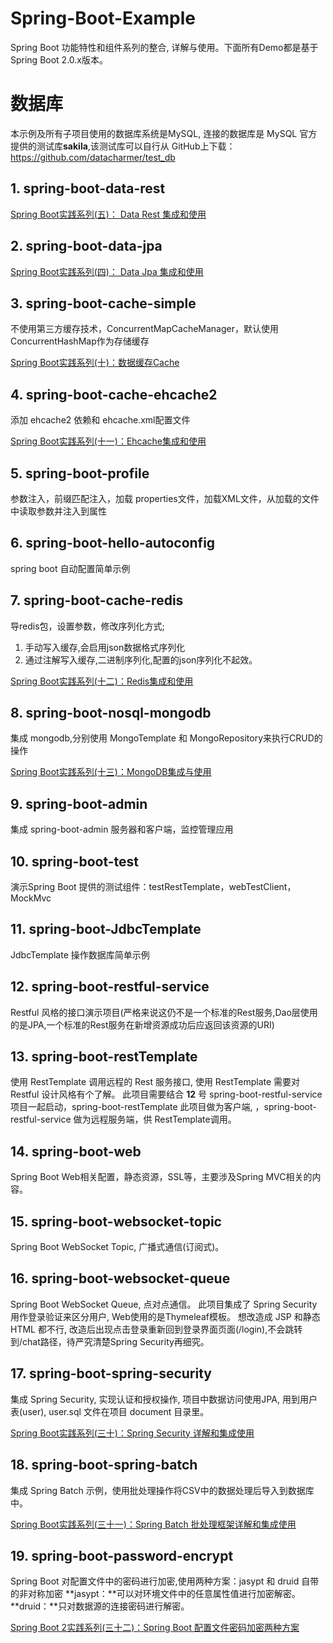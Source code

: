 # Spring-Boot-Example
Spring Boot 功能特性和组件系列的整合, 详解与使用。下面所有Demo都是基于 Spring Boot 2.0.x版本。

# 数据库
本示例及所有子项目使用的数据库系统是MySQL, 连接的数据库是 MySQL 官方提供的测试库**sakila**,该测试库可以自行从 GitHub上下载：https://github.com/datacharmer/test_db

## 1. spring-boot-data-rest
[Spring Boot实践系列(五)： Data Rest 集成和使用](http://112.74.59.39/2018/05/25/springboot-app-5-data-rest/)

## 2. spring-boot-data-jpa
[Spring Boot实践系列(四)： Data Jpa 集成和使用 ](http://112.74.59.39/2018/05/25/springboot-app-4-data-jpa/)

## 3. spring-boot-cache-simple
不使用第三方缓存技术，ConcurrentMapCacheManager，默认使用 ConcurrentHashMap作为存储缓存

[Spring Boot实践系列(十)：数据缓存Cache](http://112.74.59.39/2018/05/31/springboot-app-10-cache/)

## 4. spring-boot-cache-ehcache2
添加 ehcache2 依赖和 ehcache.xml配置文件

[Spring Boot实践系列(十一)：Ehcache集成和使用](http://112.74.59.39/2018/06/05/springboot-app-11-cache-ehcache/)

## 5. spring-boot-profile
参数注入，前缀匹配注入，加载 properties文件，加载XML文件，从加载的文件中读取参数并注入到属性

## 6. spring-boot-hello-autoconfig
spring boot 自动配置简单示例

## 7. spring-boot-cache-redis
导redis包，设置参数，修改序列化方式;
1. 手动写入缓存,会启用json数据格式序列化
2. 通过注解写入缓存,二进制序列化,配置的json序列化不起效。

[Spring Boot实践系列(十二)：Redis集成和使用 ](http://112.74.59.39/2018/06/05/springboot-app-12-redis/)

## 8. spring-boot-nosql-mongodb
集成 mongodb,分别使用 MongoTemplate 和 MongoRepository来执行CRUD的操作

[Spring Boot实践系列(十三)：MongoDB集成与使用 ](http://112.74.59.39/2018/06/07/springboot-app-13-mongodb/)

## 9. spring-boot-admin
集成 spring-boot-admin 服务器和客户端，监控管理应用

## 10. spring-boot-test
演示Spring Boot 提供的测试组件：testRestTemplate，webTestClient，MockMvc

## 11. spring-boot-JdbcTemplate
JdbcTemplate 操作数据库简单示例

## 12. spring-boot-restful-service
Restful 风格的接口演示项目(严格来说这仍不是一个标准的Rest服务,Dao层使用的是JPA,一个标准的Rest服务在新增资源成功后应返回该资源的URI)

## 13. spring-boot-restTemplate
使用 RestTemplate 调用远程的 Rest 服务接口, 使用 RestTemplate 需要对 Restful 设计风格有个了解。
此项目需要结合 **12** 号 spring-boot-restful-service 项目一起启动，spring-boot-restTemplate 此项目做为客户端, ，spring-boot-restful-service 做为远程服务端，供 RestTemplate调用。

## 14. spring-boot-web
Spring Boot Web相关配置，静态资源，SSL等，主要涉及Spring MVC相关的内容。

## 15. spring-boot-websocket-topic
Spring Boot WebSocket Topic, 广播式通信(订阅式)。

## 16. spring-boot-websocket-queue
Spring Boot WebSocket Queue, 点对点通信。
此项目集成了 Spring Security 用作登录验证来区分用户, Web使用的是Thymeleaf模板。
想改造成 JSP 和静态 HTML 都不行, 改造后出现点击登录重新回到登录界面页面(/login),不会跳转到/chat路径，待严究清楚Spring Security再细究。

## 17. spring-boot-spring-security
集成 Spring Security, 实现认证和授权操作, 项目中数据访问使用JPA, 用到用户表(user), user.sql 文件在项目 document 目录里。

[Spring Boot实践系列(三十)：Spring Security 详解和集成使用 ](http://112.74.59.39/2018/08/31/springboot-app-30-spring-security/)

## 18. spring-boot-spring-batch
集成 Spring Batch 示例，使用批处理操作将CSV中的数据处理后导入到数据库中。

[Spring Boot实践系列(三十一)：Spring Batch 批处理框架详解和集成使用 ](http://112.74.59.39/2018/09/06/springboot-app-31-spring-batch/)

## 19. spring-boot-password-encrypt
Spring Boot 对配置文件中的密码进行加密,使用两种方案：jasypt 和 druid 自带的非对称加密
**jasypt：**可以对环境文件中的任意属性值进行加密解密。
**druid：**只对数据源的连接密码进行解密。

[Spring Boot 2实践系列(三十二)：Spring Boot 配置文件密码加密两种方案](http://112.74.59.39/2018/09/19/springboot-app-32-password-encryptor/)


